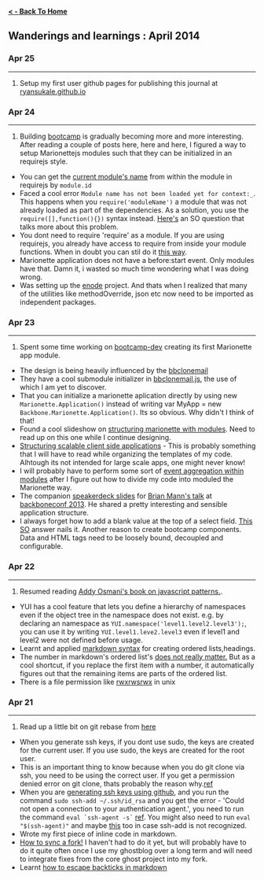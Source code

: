 **[ < - Back To Home](../index.html)**

## Wanderings and learnings : April 2014
### Apr 25
----
1. Setup my first user github pages for publishing this journal at [ryansukale.github.io](ryansukale.github.io)

### Apr 24
----
1. Building [bootcamp](https://github.com/ryansukale/bootcamp) is gradually becoming more and more interesting. After reading a couple of posts here, here and here, I figured a way to setup Marionettejs modules such that they can be initialized in an requirejs style.
* You can get the [current module's name](https://github.com/jrburke/requirejs/issues/352) from within the module in requirejs by `module.id` 
* Faced a cool error `Module name has not been loaded yet for context:_`. This happens when you `require('moduleName')` a module that was not already loaded as part of the dependencies. As a solution, you use the `require([],function(){})` syntax instead. [Here's](http://stackoverflow.com/questions/21420449/requirejs-module-name-has-not-been-loaded-yet-for-context-but-only-for-some) an SO question that talks more about this problem.
* You dont need to require 'require' as a module. If you are using requirejs, you already have access to require from inside your module functions. When in doubt you can stil do it [this way](https://groups.google.com/d/msg/backbone-marionette/FCertEfVzxc/UClsKsSlb58J).
* Marionette application does not have a before:start event. Only modules have that. Damn it, i wasted so much time wondering what I was doing wrong.
* Was setting up the [enode](https://github.com/ryansukale/enode) project. And thats when I realized that many of the utilities like methodOverride, json etc now need to be imported as independent packages.

### Apr 23
----
1. Spent some time working on [bootcamp-dev](https://github.com/ryansukale/bootcamp/tree/dev) creating its first Marionette app module.
* The design is being heavily influenced by the [bbclonemail](https://github.com/davidsulc/structuring-backbone-with-requirejs-and-marionette)
* They have a cool submodule initializer in [bbclonemail.js](https://github.com/marionettejs/bbclonemail/blob/master/public/javascripts/bbclonemail/bbclonemail.js), the use of which I am yet to discover.
* That you can initialize a marionette aplication directly by using new `Marionette.Application()` instead of writing var MyApp = new `Backbone.Marionette.Application()`. Its so obvious. Why didn't I think of that!
* Found a cool slideshow on [structuring marionette with modules](http://www.slideshare.net/matt-briggs/marionette-structure-with-modules). Need to read up on this one while I continue designing.
* [Structuring scalable client side applications](http://johndavidmathis.wordpress.com/2013/04/23/structuring-scalable-client-side-applications/) - This is probably something that I will have to read while organizing the templates of my code. Alhtough its not intended for large scale apps, one might never know!
* I will probably have to perform some sort of [event aggregation within modules](http://lostechies.com/derickbailey/2012/04/03/revisiting-the-backbone-event-aggregator-lessons-learned/) after I figure out how to divide my code into moduled the Marionette way.
* The companion [speakerdeck slides](https://speakerdeck.com/backbonerails/little-opinions-big-possibilities-the-tools-and-patterns-for-building-large-scale-backbone-applications) for [Brian Mann's talk](https://www.youtube.com/watch?v=qWr7x9wk6_c) at [backboneconf 2013](http://backboneconf.com/). He shared a pretty interesting and sensible application structure.
* I always forget how to add a blank value at the top of a select field. [This SO](http://stackoverflow.com/a/18490908/226953) answer nails it. Another reason to create bootcamp components. Data and HTML tags need to be loosely bound, decoupled and configurable.



### Apr 22
----
1. Resumed reading [Addy Osmani's book on javascript patterns.](http://addyosmani.com/resources/essentialjsdesignpatterns/book/). 
* YUI has a cool feature that lets you define a hierarchy of namespaces even if the object tree in the namespace does not exist. e.g. by declaring an namespace as `YUI.namespace('level1.level2.level3');`, you can use it by writing `YUI.level1.leve2.level3` even if level1 and level2 were not defined before usage.
* Learnt and applied [markdown syntax](https://github.com/adam-p/markdown-here/wiki/Markdown-Cheatsheet#lists) for creating ordered lists,headings.
* The number in markdown's ordered list's [does not really matter.](http://www.macdrifter.com/2012/04/writing-in-markdown-lists.html) But as a cool shortcut, if you replace the first item with a number, it automatically figures out that the remaining items are parts of the ordered list.
* There is a file permission like [rwxrwsrwx](http://arstechnica.com/civis/viewtopic.php?f=16&t=224137) in unix
    

### Apr 21
----
1. Read up a little bit on git rebase from [here](http://marklodato.github.io/visual-git-guide/index-en.html#rebase)
* When you generate ssh keys, if you dont use sudo, the keys are created for the current user. If you use sudo, the keys are created for the root user.
* This is an important thing to know because when you do git clone via ssh, you need to be using the correct user.
If you get a permission denied error on git clone, thats probably the reason why.[ref](https://help.github.com/articles/error-permission-denied-publickey)
* When you are [generating ssh keys using github](https://help.github.com/articles/generating-ssh-keys), and you run the command `sudo ssh-add ~/.ssh/id_rsa` and you get the error - 'Could not open a connection to your authentication agent.', you need to run the command  `` eval `ssh-agent -s` `` [ref](http://stackoverflow.com/questions/6565357/git-push-requires-username-and-password/18348125#18348125). You might also need to run `eval "$(ssh-agent)"` and maybe [this](https://coderwall.com/p/rdi_wq) too in case ssh-add is not recognized.
* Wrote my first piece of inline code in markdown.
* [How to sync a fork!](https://help.github.com/articles/syncing-a-fork) I haven't had to do it yet, but will probably have to do it quite often once I use my ghostblog over a long term and will need to integrate fixes from the core ghost project into my fork.
* Learnt [how to escape backticks in markdown](http://meta.stackexchange.com/questions/82718/how-do-i-escape-a-backtick-in-markdown)